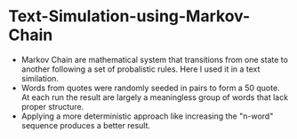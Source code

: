 # Text-Simulation-using-Markov-Chain

* Markov Chain are mathematical system that transitions from one state to another following a set of probalistic rules.
  Here I used it in a text similation.
* Words from quotes were randomly seeded in pairs to form a 50 quote. At each run the result are largely a meaningless
  group of words that lack proper structure. 
* Applying a more deterministic approach like increasing the "n-word" sequence produces a better result.
